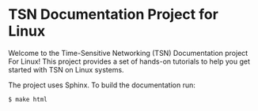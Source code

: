 # TSN Documentation Project for Linux

Welcome to the Time-Sensitive Networking (TSN) Documentation project For Linux!
This project provides a set of hands-on tutorials to help you get started with
TSN on Linux systems.

The project uses Sphinx. To build the documentation run:
```
$ make html
```
